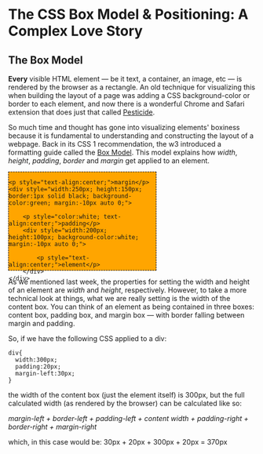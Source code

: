 # The CSS Box Model & Positioning: A Complex Love Story

## The Box Model

**Every** visible HTML element — be it text, a container, an image, etc — is rendered by the browser as a rectangle. An old technique for visualizing this when building the layout of a page was adding a CSS background-color or border to each element, and now there is a wonderful Chrome and Safari extension that does just that called [Pesticide](http://pesticide.io/).

So much time and thought has gone into visualizing elements' boxiness because it is fundamental to understanding and constructing the layout of a webpage. Back in its CSS 1 recommendation, the w3 introduced a formatting guide called the [Box Model](https://developer.mozilla.org/en-US/docs/Web/CSS/box_model). This model explains how _width_, _height_, _padding_, _border_ and _margin_ get applied to an element.

<div style="width:300px; height:200px; border:1px dashed black; background-color:orange;">
	
    <p style="text-align:center;">margin</p>
	<div style="width:250px; height:150px; border:1px solid black; background-color:green; margin:-10px auto 0;">
    
    	<p style="color:white; text-align:center;">padding</p>
        <div style="width:200px; height:100px; background-color:white; margin:-10px auto 0;">
        	
            <p style="text-align:center;">element</p>
        </div>
    </div>
</div>

As we mentioned last week, the properties for setting the width and height of an element are _width_ and _height_, respectively. However, to take a more technical look at things, what we are really setting is the width of the content box. You can think of an element as being contained in three boxes: content box, padding box, and margin box — with border falling between margin and padding.

So, if we have the following CSS applied to a div:

	div{
      width:300px;
      padding:20px;
      margin-left:30px;
    }

the width of the content box (just the element itself) is 300px, but the full calculated width (as rendered by the browser) can be calculated like so:

_margin-left + border-left + padding-left + content width + padding-right + border-right + margin-right_

which, in this case would be: 30px + 20px + 300px + 20px = 370px





